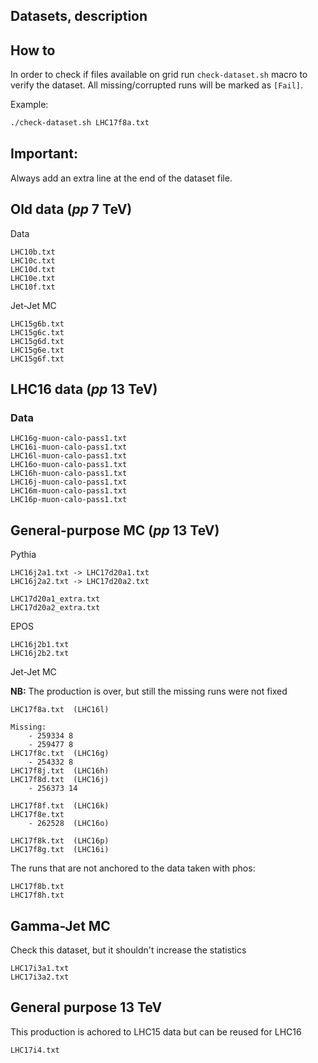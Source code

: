 Datasets, description
---------------------


## How to
In order to check if files available on grid run `check-dataset.sh` macro to verify the dataset.
All missing/corrupted runs will be marked as `[Fail]`. 

Example:
```bash
./check-dataset.sh LHC17f8a.txt

```

## Important:
Always add an extra line at the end of the dataset file.


## Old data ($pp$ 7 TeV)

Data

```
LHC10b.txt
LHC10c.txt
LHC10d.txt
LHC10e.txt
LHC10f.txt
```

Jet-Jet MC
```
LHC15g6b.txt
LHC15g6c.txt
LHC15g6d.txt
LHC15g6e.txt
LHC15g6f.txt
```


## LHC16 data ($pp$ 13 TeV)

### Data
```
LHC16g-muon-calo-pass1.txt
LHC16i-muon-calo-pass1.txt
LHC16l-muon-calo-pass1.txt
LHC16o-muon-calo-pass1.txt
LHC16h-muon-calo-pass1.txt
LHC16j-muon-calo-pass1.txt
LHC16m-muon-calo-pass1.txt
LHC16p-muon-calo-pass1.txt
```

## General-purpose MC ($pp$ 13 TeV)

Pythia

```
LHC16j2a1.txt -> LHC17d20a1.txt
LHC16j2a2.txt -> LHC17d20a2.txt

LHC17d20a1_extra.txt
LHC17d20a2_extra.txt
```

EPOS

```
LHC16j2b1.txt
LHC16j2b2.txt
```

Jet-Jet MC

**NB:**  The production is over, but still the missing runs were not fixed
```
LHC17f8a.txt  (LHC16l)

Missing:
	- 259334 8
	- 259477 8
LHC17f8c.txt  (LHC16g)
	- 254332 8
LHC17f8j.txt  (LHC16h)
LHC17f8d.txt  (LHC16j)
	- 256373 14

LHC17f8f.txt  (LHC16k)
LHC17f8e.txt
	- 262528  (LHC16o)

LHC17f8k.txt  (LHC16p)
LHC17f8g.txt  (LHC16i)
```

The runs that are not anchored to the data taken with phos:
```
LHC17f8b.txt
LHC17f8h.txt
```


## Gamma-Jet MC

Check this dataset, but it shouldn't increase the statistics

```
LHC17i3a1.txt
LHC17i3a2.txt
```

## General purpose 13 TeV

This production is achored to LHC15 data but can be reused for LHC16

```
LHC17i4.txt
```



